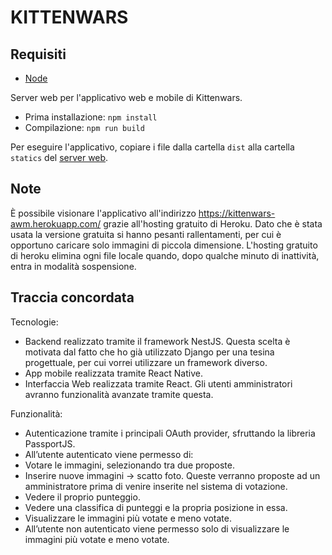 # KITTENWARS

## Requisiti

-   [Node](https://nodejs.org/)

Server web per l'applicativo web e mobile di Kittenwars.

-   Prima installazione: `npm install`
-   Compilazione: `npm run build`

Per eseguire l'applicativo, copiare i file dalla cartella `dist` alla cartella `statics` del [server web](https://github.com/loribonna/kittenwars-server).

## Note

È possibile visionare l'applicativo all'indirizzo https://kittenwars-awm.herokuapp.com/ grazie all'hosting gratuito di Heroku.
Dato che è stata usata la versione gratuita si hanno pesanti rallentamenti, per cui è opportuno caricare solo immagini di piccola dimensione.
L'hosting gratuito di heroku elimina ogni file locale quando, dopo qualche minuto di inattività, entra in modalità sospensione.

## Traccia concordata

Tecnologie:

-   Backend realizzato tramite il framework NestJS. Questa scelta è motivata dal fatto che ho già utilizzato Django per una tesina progettuale, per cui vorrei utilizzare un framework diverso.
-   App mobile realizzata tramite React Native.
-   Interfaccia Web realizzata tramite React. Gli utenti amministratori avranno funzionalità avanzate tramite questa.

Funzionalità:

-   Autenticazione tramite i principali OAuth provider, sfruttando la libreria PassportJS.
-   All’utente autenticato viene permesso di:
-   Votare le immagini, selezionando tra due proposte.
-   Inserire nuove immagini -> scatto foto. Queste verranno proposte ad un amministratore prima di venire inserite nel sistema di votazione.
-   Vedere il proprio punteggio.
-   Vedere una classifica di punteggi e la propria posizione in essa.
-   Visualizzare le immagini più votate e meno votate.
-   All’utente non autenticato viene permesso solo di visualizzare le immagini più votate e meno votate.
